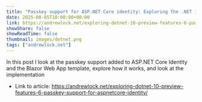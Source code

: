 ```yaml
---
title: "Passkey support for ASP.NET Core identity: Exploring the .NET 10 preview - Part 6"
date: 2025-08-05T10:00:00+00:00
link: https://andrewlock.net/exploring-dotnet-10-preview-features-6-passkey-support-for-aspnetcore-identity/
showShare: false
showReadTime: false
thumbnail: images/dotnet.png
tags: ["andrewlock.net"]
---
```

In this post I look at the passkey support added to ASP.NET Core Identity and the Blazor Web App template, explore how it works, and look at the implementation

- Link to article: https://andrewlock.net/exploring-dotnet-10-preview-features-6-passkey-support-for-aspnetcore-identity/